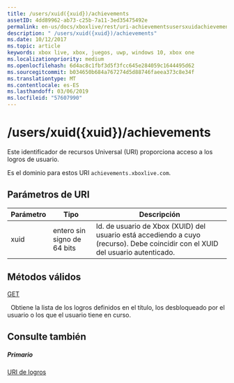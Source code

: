 ```yaml
---
title: /users/xuid({xuid})/achievements
assetID: 4dd89962-ab73-c25b-7a11-3ed35475492e
permalink: en-us/docs/xboxlive/rest/uri-achievementsusersxuidachievementsv2.html
description: " /users/xuid({xuid})/achievements"
ms.date: 10/12/2017
ms.topic: article
keywords: xbox live, xbox, juegos, uwp, windows 10, xbox one
ms.localizationpriority: medium
ms.openlocfilehash: 6d4ac8c1fbf3d5f3fcc645e284059c1644495d62
ms.sourcegitcommit: b034650b684a767274d5d88746faeea373c8e34f
ms.translationtype: MT
ms.contentlocale: es-ES
ms.lasthandoff: 03/06/2019
ms.locfileid: "57607990"
---
```

# <a name="usersxuidxuidachievements"></a>/users/xuid({xuid})/achievements
 
Este identificador de recursos Universal (URI) proporciona acceso a los logros de usuario.
 
Es el dominio para estos URI `achievements.xboxlive.com`.
 
<a id="ID4E1"></a>

 
## <a name="uri-parameters"></a>Parámetros de URI
 
| Parámetro| Tipo| Descripción| 
| --- | --- | --- | 
| xuid| entero sin signo de 64 bits| Id. de usuario de Xbox (XUID) del usuario está accediendo a cuyo (recurso). Debe coincidir con el XUID del usuario autenticado.| 
  
<a id="ID4EAC"></a>

 
## <a name="valid-methods"></a>Métodos válidos

[GET](uri-achievementsusersxuidachievementsgetv2.md)

&nbsp;&nbsp;Obtiene la lista de los logros definidos en el título, los desbloqueado por el usuario o los que el usuario tiene en curso.
 
<a id="ID4EKC"></a>

 
## <a name="see-also"></a>Consulte también
 
<a id="ID4EMC"></a>

 
##### <a name="parent"></a>Primario 

[URI de logros](atoc-reference-achievementsv2.md)

   